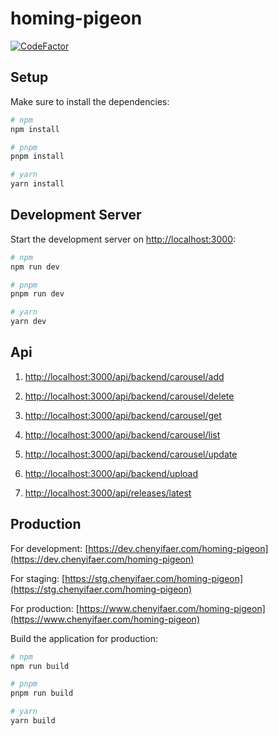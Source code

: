 # homing-pigeon

[![CodeFactor](https://www.codefactor.io/repository/github/cyf/homing-pigeon/badge)](https://www.codefactor.io/repository/github/cyf/homing-pigeon)

## Setup

Make sure to install the dependencies:

```bash
# npm
npm install

# pnpm
pnpm install

# yarn
yarn install
```

## Development Server

Start the development server on [http://localhost:3000](http://localhost:3000):

```bash
# npm
npm run dev

# pnpm
pnpm run dev

# yarn
yarn dev
```

## Api

1. [http://localhost:3000/api/backend/carousel/add](http://localhost:3000/api/backend/carousel/add)

2. [http://localhost:3000/api/backend/carousel/delete](http://localhost:3000/api/backend/carousel/delete)

3. [http://localhost:3000/api/backend/carousel/get](http://localhost:3000/api/backend/carousel/get)

4. [http://localhost:3000/api/backend/carousel/list](http://localhost:3000/api/backend/carousel/list)

5. [http://localhost:3000/api/backend/carousel/update](http://localhost:3000/api/backend/carousel/update)

6. [http://localhost:3000/api/backend/upload](http://localhost:3000/api/backend/upload)

7. [http://localhost:3000/api/releases/latest](http://localhost:3000/api/releases/latest)


## Production

For development: [https://dev.chenyifaer.com/homing-pigeon](https://dev.chenyifaer.com/homing-pigeon)

For staging: [https://stg.chenyifaer.com/homing-pigeon](https://stg.chenyifaer.com/homing-pigeon)

For production: [https://www.chenyifaer.com/homing-pigeon](https://www.chenyifaer.com/homing-pigeon)

Build the application for production:

```bash
# npm
npm run build

# pnpm
pnpm run build

# yarn
yarn build
```
